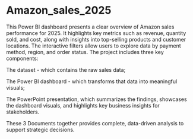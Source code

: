 # Amazon_sales_2025

This Power BI dashboard presents a clear overview of Amazon sales performance for 2025. It highlights key metrics such as revenue, quantity sold, and cost, along with insights into top-selling products and customer locations. The interactive filters allow users to explore data by payment method, region, and order status.
The project includes three key components:

The dataset - which contains the raw sales data;

The Power BI dashboard - which transforms that data into meaningful visuals;

The PowerPoint presentation, which summarizes the findings, showcases the dashboard visuals, and highlights key business insights for stakeholders.

These 3 Documents together provides complete, data-driven analysis to support strategic decisions.
